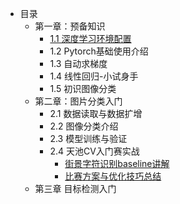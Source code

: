 - 目录
    - 第一章：预备知识
        - [1.1 深度学习环境配置](chapter1/1.1_environment_install/README.md)
        - 1.2 Pytorch基础使用介绍
        - 1.3 自动求梯度
        - 1.4 线性回归-小试身手
        - 1.5 初识图像分类
    - 第二章：图片分类入门
        - 2.1 数据读取与数据扩增
        - 2.2 图像分类介绍
        - 2.3 模型训练与验证
        - 2.4 天池CV入门赛实战
            - [街景字符识别baseline讲解](chapter2/2.4_classification_action_SVHN/baseline.md)
            - [比赛方案与优化技巧总结](chapter2/2.4_classification_action_SVHN/ideas_and_tricks_summary.md)
    - 第三章 目标检测入门

